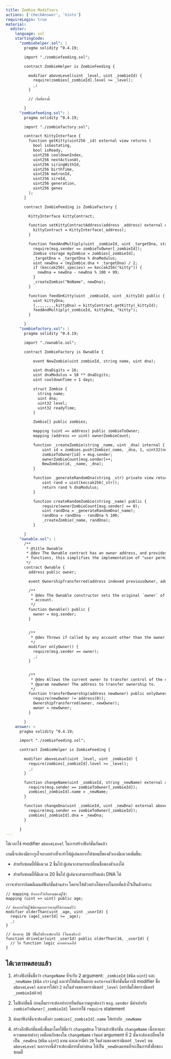 ```yaml
---
title: Zombie Modifiers
actions: ['checkAnswer', 'hints']
requireLogin: true
material:
  editor:
    language: sol
    startingCode:
      "zombiehelper.sol": |
        pragma solidity ^0.4.19;

        import "./zombiefeeding.sol";

        contract ZombieHelper is ZombieFeeding {

          modifier aboveLevel(uint _level, uint _zombieId) {
            require(zombies[_zombieId].level >= _level);
            _;
          }

          // เริ่มที่ตรงนี้

        }
      "zombiefeeding.sol": |
        pragma solidity ^0.4.19;

        import "./zombiefactory.sol";

        contract KittyInterface {
          function getKitty(uint256 _id) external view returns (
            bool isGestating,
            bool isReady,
            uint256 cooldownIndex,
            uint256 nextActionAt,
            uint256 siringWithId,
            uint256 birthTime,
            uint256 matronId,
            uint256 sireId,
            uint256 generation,
            uint256 genes
          );
        }

        contract ZombieFeeding is ZombieFactory {

          KittyInterface kittyContract;

          function setKittyContractAddress(address _address) external onlyOwner {
            kittyContract = KittyInterface(_address);
          }

          function feedAndMultiply(uint _zombieId, uint _targetDna, string _species) public {
            require(msg.sender == zombieToOwner[_zombieId]);
            Zombie storage myZombie = zombies[_zombieId];
            _targetDna = _targetDna % dnaModulus;
            uint newDna = (myZombie.dna + _targetDna) / 2;
            if (keccak256(_species) == keccak256("kitty")) {
              newDna = newDna - newDna % 100 + 99;
            }
            _createZombie("NoName", newDna);
          }

          function feedOnKitty(uint _zombieId, uint _kittyId) public {
            uint kittyDna;
            (,,,,,,,,,kittyDna) = kittyContract.getKitty(_kittyId);
            feedAndMultiply(_zombieId, kittyDna, "kitty");
          }

        }
      "zombiefactory.sol": |
        pragma solidity ^0.4.19;

        import "./ownable.sol";

        contract ZombieFactory is Ownable {

            event NewZombie(uint zombieId, string name, uint dna);

            uint dnaDigits = 16;
            uint dnaModulus = 10 ** dnaDigits;
            uint cooldownTime = 1 days;

            struct Zombie {
              string name;
              uint dna;
              uint32 level;
              uint32 readyTime;
            }

            Zombie[] public zombies;

            mapping (uint => address) public zombieToOwner;
            mapping (address => uint) ownerZombieCount;

            function _createZombie(string _name, uint _dna) internal {
                uint id = zombies.push(Zombie(_name, _dna, 1, uint32(now + cooldownTime))) - 1;
                zombieToOwner[id] = msg.sender;
                ownerZombieCount[msg.sender]++;
                NewZombie(id, _name, _dna);
            }

            function _generateRandomDna(string _str) private view returns (uint) {
                uint rand = uint(keccak256(_str));
                return rand % dnaModulus;
            }

            function createRandomZombie(string _name) public {
                require(ownerZombieCount[msg.sender] == 0);
                uint randDna = _generateRandomDna(_name);
                randDna = randDna - randDna % 100;
                _createZombie(_name, randDna);
            }

        }
      "ownable.sol": |
        /**
         * @title Ownable
         * @dev The Ownable contract has an owner address, and provides basic authorization control
         * functions, this simplifies the implementation of "user permissions".
         */
        contract Ownable {
          address public owner;

          event OwnershipTransferred(address indexed previousOwner, address indexed newOwner);

          /**
           * @dev The Ownable constructor sets the original `owner` of the contract to the sender
           * account.
           */
          function Ownable() public {
            owner = msg.sender;
          }


          /**
           * @dev Throws if called by any account other than the owner.
           */
          modifier onlyOwner() {
            require(msg.sender == owner);
            _;
          }


          /**
           * @dev Allows the current owner to transfer control of the contract to a newOwner.
           * @param newOwner The address to transfer ownership to.
           */
          function transferOwnership(address newOwner) public onlyOwner {
            require(newOwner != address(0));
            OwnershipTransferred(owner, newOwner);
            owner = newOwner;
          }

        }
    answer: >
      pragma solidity ^0.4.19;

      import "./zombiefeeding.sol";

      contract ZombieHelper is ZombieFeeding {

        modifier aboveLevel(uint _level, uint _zombieId) {
          require(zombies[_zombieId].level >= _level);
          _;
        }

        function changeName(uint _zombieId, string _newName) external aboveLevel(2, _zombieId) {
          require(msg.sender == zombieToOwner[_zombieId]);
          zombies[_zombieId].name = _newName;
        }

        function changeDna(uint _zombieId, uint _newDna) external aboveLevel(20, _zombieId) {
          require(msg.sender == zombieToOwner[_zombieId]);
          zombies[_zombieId].dna = _newDna;
        }

      }
---
```


ได้เวลาใช้ modifier `aboveLevel` ในการสร้างฟังก์ชั่นกันแล้ว

เกมนี้จะต้องมีแรงจูงใจบางอย่างที่จะทำให้ผู้เล่นอยากให้ซอมบี้ของตัวเองมีเลเวลเพิ่มขึ้น:

- สำหรับซอมบี้ที่มีเลเวล 2 ขึ้นไป ผู้เล่นจะสามารถเปลี่ยนชื่อของตัวเองได้

- สำหรับซอมบี้ที่มีเลเวล 20 ขึ้นไป ผู้เล่นจะสามารถปรับแต่ง DNA ได้

เราจะทำการอิมพลีเมนท์ฟังก์ชั่นด้านล่าง โดยจะให้ตัวอย่างโค้ดจากในบทที่แล้วไว้เป็นตัวอย่าง:

```
// mapping ที่จะเอาไว้เก็บอายุของผู้ใช้:
mapping (uint => uint) public age;

// ต้องการให้ผู้ใช้มีอายุมากกว่าอายุที่ได้กำหนดไว้:
modifier olderThan(uint _age, uint _userId) {
  require (age[_userId] >= _age);
  _;
}

// ต้องอายุ 16 ปีขึ้นไปถึงจะขับรถได้ (ในอเมริกา)
function driveCar(uint _userId) public olderThan(16, _userId) {
  // ใส่ function logic บางอย่างลงไป
}
```

## ได้เวลาทดสอบแล้ว

1. สร้างฟังก์ชั่นชื่อว่า `changeName` ที่จะรับ 2 argument: `_zombieId` (ชนิด `uint`) และ `_newName` (ชนิด `string`) และทำให้มันเป็นแบบ `external`ฟังก์ชั่นนี้ควรมี modifier ชื่อ `aboveLevel` และควรใส่ค่า  `2` ลงในส่วนของพารามิเตอร์ `_level` (อย่าลืมใส่พารามิเตอร์ `_zombieId`ด้วย)

2. ในฟังก์ชั่นนี้ ก่อนอื่นเราจะต้องทำการยืนยันความถูกต้องว่า `msg.sender` มีค่าเท่ากับ `zombieToOwner[_zombieId]` โดยการใช้ `require` statement

3. ต่อมาฟังก์ชั่นจะต้องตั้งค่า `zombies[_zombieId].name` ให้เท่ากับ `_newName`

3. สร้างอีกฟังก์ชั่นหนึ่งขึ้นมาโดยใช้ชื่อว่า `changeDna` ไว้ด้านล่างฟังก์ชั่น `changeName` เนื้อหาและความหมายต่างๆ เหมือนกับของใน `changeName` เว้นแต่ argument ที่ 2 นั้นจะต้องเปลี่ยนให้เป็น `_newDna` (ชนิด `uint`) แทน และควรมีค่า `20` ในส่วนของพารามิเตอร์ `_level` บน `aboveLevel` นอกจากนี้ตัวจะต้องมีการตั้งค่า`dna` ไปเป็น `_newDna`แทนที่จะเป็นการตั้งชื่อของซอมบี้
